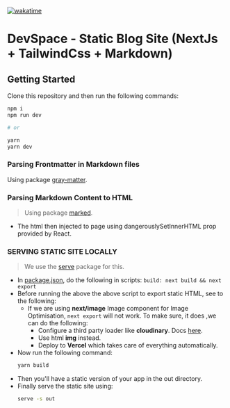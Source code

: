 [![wakatime](https://wakatime.com/badge/github/raunak96/devspace-static-blog.svg)](https://wakatime.com/badge/github/raunak96/devspace-static-blog)
# DevSpace - Static Blog Site (NextJs + TailwindCss + Markdown)  

## Getting Started

Clone this repository and then run the following commands:

```bash
npm i
npm run dev

# or

yarn
yarn dev
```

### Parsing Frontmatter in Markdown files
Using package [gray-matter](https://github.com/jonschlinkert/gray-matter).

### Parsing Markdown Content to HTML
> Using package [marked](https://github.com/markedjs/marked).
- The html then injected to page using dangerouslySetInnerHTML prop provided by React.

### SERVING STATIC SITE LOCALLY
> We use the [serve](https://github.com/vercel/serve) package for this.
- In [package.json](/package.json), do the following in scripts:
  `build: next build && next export`
- Before running the above the above script to export static HTML, see to the following:
  - If we are using **next/image** Image component for Image Optimisation, `next export` will not work. To make sure, it does ,we can do the following:
    - Configure a third party loader like **cloudinary**. Docs [here](https://nextjs.org/docs/basic-features/image-optimization).
    - Use html **img** instead.
    - Deploy to **Vercel** which takes care of everything automatically.
- Now run the following command:
  ```bash
  yarn build
  ```
- Then you'll have a static version of your app in the out directory.
- Finally serve the static site using:
  ```bash
  serve -s out
  ``` 
